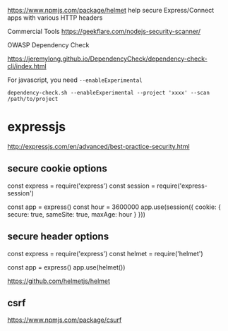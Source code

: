 

https://www.npmjs.com/package/helmet
help secure Express/Connect apps with various HTTP headers

Commercial Tools
https://geekflare.com/nodejs-security-scanner/

OWASP Dependency Check

https://jeremylong.github.io/DependencyCheck/dependency-check-cli/index.html

For javascript, you need `--enableExperimental`

    dependency-check.sh --enableExperimental --project 'xxxx' --scan /path/to/project




expressjs
==============================

http://expressjs.com/en/advanced/best-practice-security.html

secure cookie options
--------------------------------

const express = require('express')
const session = require('express-session')

const app = express()
const hour = 3600000
app.use(session({
  cookie: { secure: true, sameSite: true, maxAge: hour }
}))

secure header options
----------------------------

const express = require('express')
const helmet = require('helmet')

const app = express()
app.use(helmet())

https://github.com/helmetjs/helmet

csrf
------------------

https://www.npmjs.com/package/csurf

